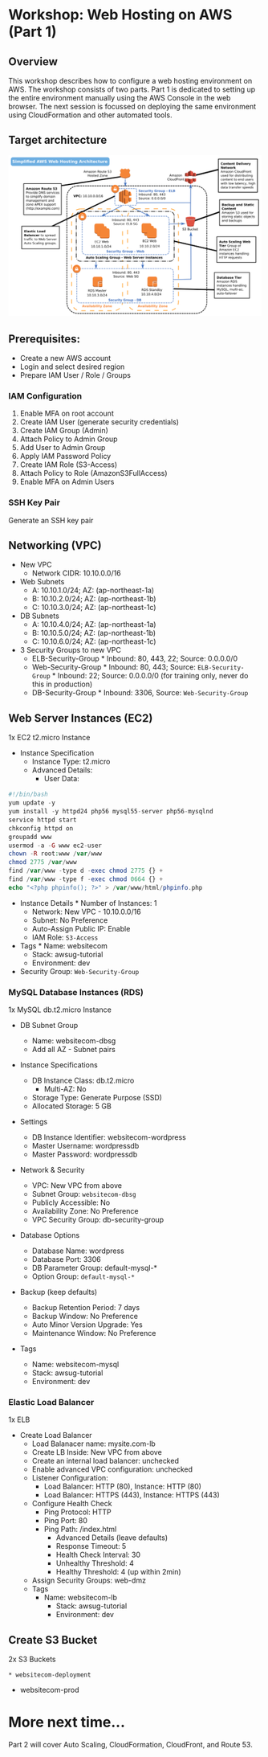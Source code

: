 # Workshop: Web Hosting on AWS (Part 1)

## Overview

This workshop describes how to configure a web hosting environment on AWS. The workshop consists of two parts. Part 1 is dedicated to setting up the entire environment manually using the AWS Console in the web browser. The next session is focussed on deploying the same environment using CloudFormation and other automated tools.

## Target architecture

<img src="aws-simplified-web-hosting.png" />

## Prerequisites:

* Create a new AWS account
* Login and select desired region
* Prepare IAM User / Role / Groups

### IAM Configuration

1. Enable MFA on root account
2. Create IAM User (generate security credentials)
3. Create IAM Group (Admin)
4. Attach Policy to Admin Group
5. Add User to Admin Group
6. Apply IAM Password Policy
7. Create IAM Role (S3-Access)
8. Attach Policy to Role (AmazonS3FullAccess)
9. Enable MFA on Admin Users

### SSH Key Pair

Generate an SSH key pair

## Networking (VPC)

* New VPC
	* Network CIDR: 10.10.0.0/16
* Web Subnets
  * A: 10.10.1.0/24; AZ: (ap-northeast-1a)
  * B: 10.10.2.0/24; AZ: (ap-northeast-1b)
  * C: 10.10.3.0/24; AZ: (ap-northeast-1c)
* DB Subnets
  * A: 10.10.4.0/24; AZ: (ap-northeast-1a)
  * B: 10.10.5.0/24; AZ: (ap-northeast-1b)
  * C: 10.10.6.0/24; AZ: (ap-northeast-1c)
* 3 Security Groups to new VPC
  * ELB-Security-Group
		* Inbound: 80, 443, 22; Source: 0.0.0.0/0
  * Web-Security-Group
		* Inbound: 80, 443; Source: `ELB-Security-Group` 
		* Inbound: 22; Source: 0.0.0.0/0 (for training only, never do this in production)
  * DB-Security-Group
		* Inbound: 3306, Source: `Web-Security-Group`

## Web Server Instances (EC2)

1x EC2 t2.micro Instance

* Instance Specification
	* Instance Type: t2.micro
  * Advanced Details:
    * User Data:
```php
#!/bin/bash
yum update -y
yum install -y httpd24 php56 mysql55-server php56-mysqlnd
service httpd start
chkconfig httpd on
groupadd www
usermod -a -G www ec2-user
chown -R root:www /var/www
chmod 2775 /var/www
find /var/www -type d -exec chmod 2775 {} +
find /var/www -type f -exec chmod 0664 {} +
echo "<?php phpinfo(); ?>" > /var/www/html/phpinfo.php
```
  * Instance Details
		* Number of Instances: 1
    * Network: New VPC - 10.10.0.0/16
    * Subnet: No Preference 
    * Auto-Assign Public IP: Enable
    * IAM Role: `S3-Access`
  * Tags
		* Name: websitecom
    * Stack: awsug-tutorial
    * Environment: dev
  * Security Group: `Web-Security-Group`
	
### MySQL Database Instances (RDS)

1x MySQL db.t2.micro Instance

* DB Subnet Group
	* Name: websitecom-dbsg
	* Add all AZ - Subnet pairs

* Instance Specifications
  * DB Instance Class: db.t2.micro
	* Multi-AZ: No
  * Storage Type: Generate Purpose (SSD)
  * Allocated Storage: 5 GB
* Settings
  * DB Instance Identifier: websitecom-wordpress
  * Master Username: wordpressdb
  * Master Password: wordpressdb
* Network & Security
  * VPC: New VPC from above
  * Subnet Group: `websitecom-dbsg`
  * Publicly Accessible: No
  * Availability Zone: No Preference
  * VPC Security Group: db-security-group
* Database Options
  * Database Name: wordpress
  * Database Port: 3306
  * DB Parameter Group: default-mysql-*
  * Option Group: `default-mysql-*`
* Backup (keep defaults)
  * Backup Retention Period: 7 days
  * Backup Window: No Preference
  * Auto Minor Version Upgrade: Yes
  * Maintenance Window: No Preference
* Tags
	* Name: websitecom-mysql
	* Stack: awsug-tutorial
	* Environment: dev

### Elastic Load Balancer

1x ELB

* Create Load Balancer
  * Load Balanacer name: mysite.com-lb
  * Create LB Inside: New VPC from above
  * Create an internal load balancer: unchecked
  * Enable advanced VPC configuration: unchecked
  * Listener Configuration:
    * Load Balancer: HTTP (80), Instance: HTTP (80) 
    * Load Balancer: HTTPS (443), Instance: HTTPS (443) 
  * Configure Health Check
    * Ping Protocol: HTTP
    * Ping Port: 80
    * Ping Path: /index.html
 		* Advanced Details (leave defaults)
      * Response Timeout: 5
      * Health Check Interval: 30
      * Unhealthy Threshold: 4 
      * Healthy Threshold: 4 (up within 2min) 
  * Assign Security Groups: web-dmz
  * Tags
    * Name: websitecom-lb
		* Stack: awsug-tutorial
		* Environment: dev

## Create S3 Bucket

2x S3 Buckets

	* websitecom-deployment
  * websitecom-prod

# More next time...

Part 2 will cover Auto Scaling, CloudFormation, CloudFront, and Route 53.
